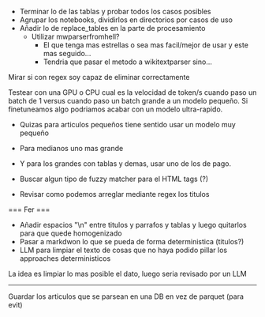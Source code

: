 * Terminar lo de las tablas y probar todos los casos posibles
* Agrupar los notebooks, dividirlos en directorios por casos de uso
* Añadir lo de replace_tables en la parte de procesamiento
  * Utilizar mwparserfromhell?
    * El que tenga mas estrellas o sea mas facil/mejor de usar y este mas seguido...
    * Tendria que pasar el metodo a wikitextparser sino...


Mirar si con regex soy capaz de eliminar correctamente

Testear con una GPU o CPU cual es la velocidad de token/s cuando paso un batch de 1 versus cuando paso un batch
grande a un modelo pequeño. Si finetuneamos algo podriamos acabar con un modelo ultra-rapido.
* Quizas para articulos pequeños tiene sentido usar un modelo muy pequeño
* Para medianos uno mas grande
* Y para los grandes con tablas y demas, usar uno de los de pago.


* Buscar algun tipo de fuzzy matcher para el HTML tags (?)

* Revisar como podemos arreglar mediante regex los titulos

===
  Fer ===

* Añadir espacios "\n" entre titulos y parrafos y tablas y luego quitarlos para que quede homogenizado
* Pasar a markdwon lo que se pueda de forma deterministica (titulos?)
* LLM para limpiar el texto de cosas que no haya podido pillar los approaches deterministicos


La idea es limpiar lo mas posible el dato, luego seria revisado por un LLM

------

Guardar los articulos que se parsean en una DB en vez de parquet (para evit)
